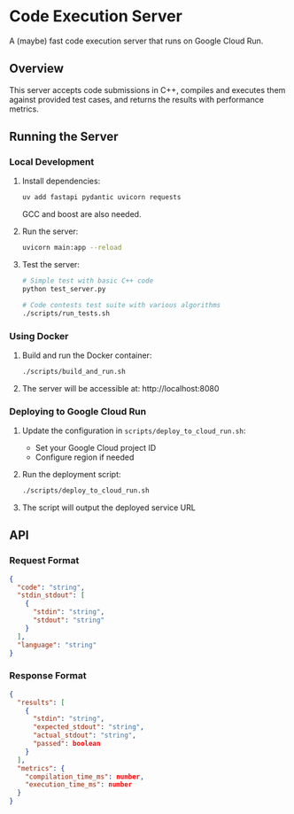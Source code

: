 # Code Execution Server

A (maybe) fast code execution server that runs on Google Cloud Run.

## Overview

This server accepts code submissions in C++, compiles and executes them against provided test cases, and returns the results with performance metrics.

## Running the Server

### Local Development

1. Install dependencies:
   ```bash
   uv add fastapi pydantic uvicorn requests
   ```
   GCC and boost are also needed.

2. Run the server:
   ```bash
   uvicorn main:app --reload
   ```

3. Test the server:
   ```bash
   # Simple test with basic C++ code
   python test_server.py
   
   # Code contests test suite with various algorithms
   ./scripts/run_tests.sh
   ```

### Using Docker

1. Build and run the Docker container:
   ```bash
   ./scripts/build_and_run.sh
   ```

2. The server will be accessible at: http://localhost:8080

### Deploying to Google Cloud Run

1. Update the configuration in `scripts/deploy_to_cloud_run.sh`:
   - Set your Google Cloud project ID
   - Configure region if needed

2. Run the deployment script:
   ```bash
   ./scripts/deploy_to_cloud_run.sh
   ```

3. The script will output the deployed service URL

## API

### Request Format

```json
{
  "code": "string",
  "stdin_stdout": [
    {
      "stdin": "string",
      "stdout": "string"
    }
  ],
  "language": "string"
}
```

### Response Format

```json
{
  "results": [
    {
      "stdin": "string",
      "expected_stdout": "string",
      "actual_stdout": "string",
      "passed": boolean
    }
  ],
  "metrics": {
    "compilation_time_ms": number,
    "execution_time_ms": number
  }
}
```
